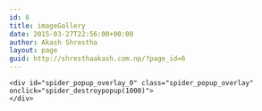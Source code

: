 ```yaml
---
id: 6
title: imageGallery
date: 2015-03-27T22:56:00+00:00
author: Akash Shrestha
layout: page
guid: http://shresthaakash.com.np/?page_id=6
---
```

<div id="bwg_container1_0">
  <div id="bwg_container2_0">
    <div id="bwg_spider_popup_loading_0" class="bwg_spider_popup_loading">
    </div>
    
    <div id="spider_popup_overlay_0" class="spider_popup_overlay" onclick="spider_destroypopup(1000)">
    </div>
  </div>
</div>